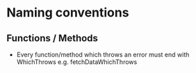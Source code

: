 # Naming conventions

## Functions / Methods

- Every function/method which throws an error must end with WhichThrows e.g. fetchDataWhichThrows
